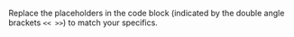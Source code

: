 Replace the placeholders in the code block (indicated by the double angle brackets `<< >>`) to match your specifics.